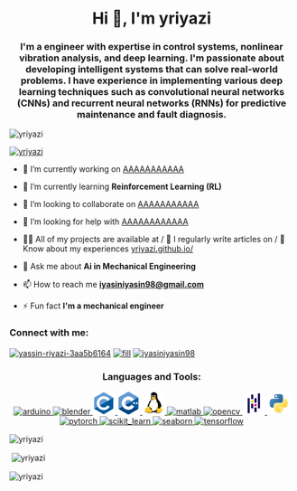 <h1 align="center">Hi 👋, I'm yriyazi</h1>
<h3 align="center">I'm a engineer with expertise in control systems, nonlinear vibration analysis, and deep learning. I'm passionate about developing intelligent systems that can solve real-world problems. I have experience in implementing various deep learning techniques such as convolutional neural networks (CNNs) and recurrent neural networks (RNNs) for predictive maintenance and fault diagnosis.</h3>

<p align="left"> <img src="https://komarev.com/ghpvc/?username=yriyazi&label=Profile%20views&color=0e75b6&style=flat" alt="yriyazi" /> </p>

<p align="left"> <a href="https://github.com/ryo-ma/github-profile-trophy"><img src="https://github-profile-trophy.vercel.app/?username=yriyazi" alt="yriyazi" /></a> </p>

- 🔭 I’m currently working on [AAAAAAAAAAA](AAAAAAAAAa)

- 🌱 I’m currently learning **Reinforcement Learning (RL)**

- 👯 I’m looking to collaborate on [AAAAAAAAAAA](AAAAAAAAAAAA)

- 🤝 I’m looking for help with [AAAAAAAAAAAA](AAAAAAAAAAAA)

- 👨‍💻 All of my projects are available at / 📝 I regularly write articles on / 📄 Know about my experiences [yriyazi.github.io/](yriyazi.github.io/)

- 💬 Ask me about **Ai in Mechanical Engineering**

- 📫 How to reach me **iyasiniyasin98@gmail.com**

- ⚡ Fun fact **I'm a mechanical engineer**

<h3 align="left">Connect with me:</h3>
<p align="left">
<a href="https://linkedin.com/in/yassin-riyazi-3aa5b6164" target="blank"><img align="center" src="https://raw.githubusercontent.com/rahuldkjain/github-profile-readme-generator/master/src/images/icons/Social/linked-in-alt.svg" alt="yassin-riyazi-3aa5b6164" height="30" width="40" /></a>
<a href="https://kaggle.com/fill" target="blank"><img align="center" src="https://raw.githubusercontent.com/rahuldkjain/github-profile-readme-generator/master/src/images/icons/Social/kaggle.svg" alt="fill" height="30" width="40" /></a>
<a href="https://www.leetcode.com/iyasiniyasin98" target="blank"><img align="center" src="https://raw.githubusercontent.com/rahuldkjain/github-profile-readme-generator/master/src/images/icons/Social/leet-code.svg" alt="iyasiniyasin98" height="30" width="40" /></a>
</p>

<h3 align="center">Languages and Tools:</h3>
<p align="center"> <a href="https://www.arduino.cc/" target="_blank" rel="noreferrer"> <img src="https://cdn.worldvectorlogo.com/logos/arduino-1.svg" alt="arduino" width="40" height="40"/> </a> <a href="https://www.blender.org/" target="_blank" rel="noreferrer"> <img src="https://download.blender.org/branding/community/blender_community_badge_white.svg" alt="blender" width="40" height="40"/> </a> <a href="https://www.cprogramming.com/" target="_blank" rel="noreferrer"> <img src="https://raw.githubusercontent.com/devicons/devicon/master/icons/c/c-original.svg" alt="c" width="40" height="40"/> </a> <a href="https://www.w3schools.com/cpp/" target="_blank" rel="noreferrer"> <img src="https://raw.githubusercontent.com/devicons/devicon/master/icons/cplusplus/cplusplus-original.svg" alt="cplusplus" width="40" height="40"/> </a> <a href="https://www.linux.org/" target="_blank" rel="noreferrer"> <img src="https://raw.githubusercontent.com/devicons/devicon/master/icons/linux/linux-original.svg" alt="linux" width="40" height="40"/> </a> <a href="https://www.mathworks.com/" target="_blank" rel="noreferrer"> <img src="https://upload.wikimedia.org/wikipedia/commons/2/21/Matlab_Logo.png" alt="matlab" width="40" height="40"/> </a> <a href="https://opencv.org/" target="_blank" rel="noreferrer"> <img src="https://www.vectorlogo.zone/logos/opencv/opencv-icon.svg" alt="opencv" width="40" height="40"/> </a> <a href="https://pandas.pydata.org/" target="_blank" rel="noreferrer"> <img src="https://raw.githubusercontent.com/devicons/devicon/2ae2a900d2f041da66e950e4d48052658d850630/icons/pandas/pandas-original.svg" alt="pandas" width="40" height="40"/> </a> <a href="https://www.python.org" target="_blank" rel="noreferrer"> <img src="https://raw.githubusercontent.com/devicons/devicon/master/icons/python/python-original.svg" alt="python" width="40" height="40"/> </a> <a href="https://pytorch.org/" target="_blank" rel="noreferrer"> <img src="https://www.vectorlogo.zone/logos/pytorch/pytorch-icon.svg" alt="pytorch" width="40" height="40"/> </a> <a href="https://scikit-learn.org/" target="_blank" rel="noreferrer"> <img src="https://upload.wikimedia.org/wikipedia/commons/0/05/Scikit_learn_logo_small.svg" alt="scikit_learn" width="40" height="40"/> </a> <a href="https://seaborn.pydata.org/" target="_blank" rel="noreferrer"> <img src="https://seaborn.pydata.org/_images/logo-mark-lightbg.svg" alt="seaborn" width="40" height="40"/> </a> <a href="https://www.tensorflow.org" target="_blank" rel="noreferrer"> <img src="https://www.vectorlogo.zone/logos/tensorflow/tensorflow-icon.svg" alt="tensorflow" width="40" height="40"/> </a> </p>

<p><img align="center" src="https://github-readme-stats.vercel.app/api/top-langs?username=yriyazi&show_icons=true&locale=en&layout=compact" alt="yriyazi" /></p>

<p>&nbsp;<img align="center" src="https://github-readme-stats.vercel.app/api?username=yriyazi&show_icons=true&locale=en" alt="yriyazi" /></p>

<p><img align="center" src="https://github-readme-streak-stats.herokuapp.com/?user=yriyazi&theme=dark" alt="yriyazi" /></p>
